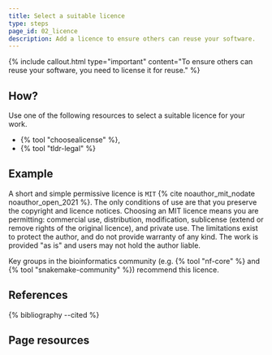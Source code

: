 ```yaml
---
title: Select a suitable licence
type: steps
page_id: 02_licence
description: Add a licence to ensure others can reuse your software.
---
```



{% include callout.html type="important" content="To ensure others can reuse your software, you need to license it for reuse." %}


## How?

Use one of the following resources to select a suitable licence for your work.

- {% tool "choosealicense" %},
- {% tool "tldr-legal" %}


## Example

A short and simple permissive licence is `MIT` {% cite noauthor_mit_nodate noauthor_open_2021 %}. The only conditions of use are that you preserve the copyright 
and licence notices. Choosing an MIT licence means you are permitting: commercial use, distribution, modification, sublicense (extend 
or remove rights of the original licence), and private use. The limitations exist to protect the author, and do not provide warranty 
of any kind. The work is provided "as is" and users may not hold the author liable. 

Key groups in the bioinformatics community (e.g. {% tool "nf-core" %} and {% tool "snakemake-community" %}) recommend this licence.


## References

{% bibliography --cited %}


## Page resources

